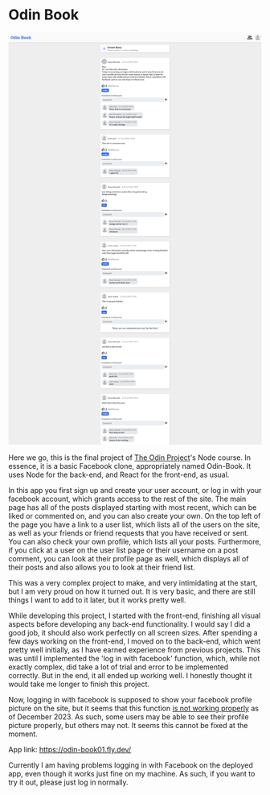 # Odin Book

![Alt text](./img/Screenshot.png)

Here we go, this is the final project of [The Odin Project](https://www.theodinproject.com/)'s Node course. In essence, it is a basic Facebook clone, appropriately named Odin-Book. It uses Node for the back-end, and React for the front-end, as usual.

In this app you first sign up and create your user account, or log in with your facebook account, which grants access to the rest of the site. The main page has all of the posts displayed starting with most recent, which can be liked or commented on, and you can also create your own. On the top left of the page you have a link to a user list, which lists all of the users on the site, as well as your friends or friend requests that you have received or sent. You can also check your own profile, which lists all your posts.
Furthermore, if you click at a user on the user list page or their username on a post comment, you can look at their profile page as well, which displays all of their posts and also allows you to look at their friend list.

This was a very complex project to make, and very intimidating at the start, but I am very proud on how it turned out. It is very basic, and there are still things I want to add to it later, but it works pretty well.

While developing this project, I started with the front-end, finishing all visual aspects before developing any back-end functionality. I would say I did a good job, it should also work perfectly on all screen sizes. After spending a few days working on the front-end, I moved on to the back-end, which went pretty well initially, as I have earned experience from previous projects. This was until I implemented the 'log in with facebook' function, which, while not exactly complex, did take a lot of trial and error to be implemented correctly. But in the end, it all ended up working well. I honestly thought it would take me longer to finish this project.

Now, logging in with facebook is supposed to show your facebook profile picture on the site, but it seems that this function [is not working properly](https://developers.facebook.com/community/threads/292690177015780/) as of December 2023. As such, some users may be able to see their profile picture properly, but others may not. It seems this cannot be fixed at the moment.

App link: https://odin-book01.fly.dev/

Currently I am having problems logging in with Facebook on the deployed app, even though it works just fine on my machine. As such, if you want to try it out, please just log in normally.